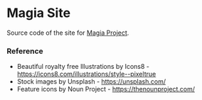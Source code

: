 # Magia Site
Source code of the site for [Magia Project](https://www.github.com/khwong-c/syn-magia).

### Reference

- Beautiful royalty free Illustrations by Icons8 - https://icons8.com/illustrations/style--pixeltrue
- Stock images by Unsplash - https://unsplash.com/
- Feature icons by Noun Project - https://thenounproject.com/

